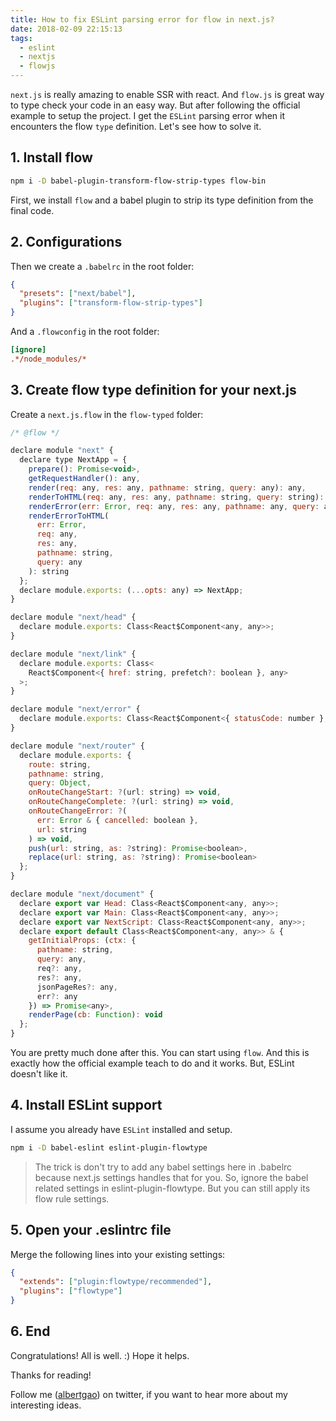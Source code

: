```yaml
---
title: How to fix ESLint parsing error for flow in next.js?
date: 2018-02-09 22:15:13
tags:
  - eslint
  - nextjs
  - flowjs
---
```


`next.js` is really amazing to enable SSR with react. And `flow.js` is great way to type check your code in an easy way. But after following the official example to setup the project. I get the `ESLint` parsing error when it encounters the flow `type` definition. Let's see how to solve it.

<!--more-->

## 1. Install flow

```bash
npm i -D babel-plugin-transform-flow-strip-types flow-bin
```

First, we install `flow` and a babel plugin to strip its type definition from the final code.

## 2. Configurations

Then we create a `.babelrc` in the root folder:

```json
{
  "presets": ["next/babel"],
  "plugins": ["transform-flow-strip-types"]
}
```

And a `.flowconfig` in the root folder:

```ini
[ignore]
.*/node_modules/*
```

## 3. Create flow type definition for your next.js

Create a `next.js.flow` in the `flow-typed` folder:

```javascript
/* @flow */

declare module "next" {
  declare type NextApp = {
    prepare(): Promise<void>,
    getRequestHandler(): any,
    render(req: any, res: any, pathname: string, query: any): any,
    renderToHTML(req: any, res: any, pathname: string, query: string): string,
    renderError(err: Error, req: any, res: any, pathname: any, query: any): any,
    renderErrorToHTML(
      err: Error,
      req: any,
      res: any,
      pathname: string,
      query: any
    ): string
  };
  declare module.exports: (...opts: any) => NextApp;
}

declare module "next/head" {
  declare module.exports: Class<React$Component<any, any>>;
}

declare module "next/link" {
  declare module.exports: Class<
    React$Component<{ href: string, prefetch?: boolean }, any>
  >;
}

declare module "next/error" {
  declare module.exports: Class<React$Component<{ statusCode: number }, any>>;
}

declare module "next/router" {
  declare module.exports: {
    route: string,
    pathname: string,
    query: Object,
    onRouteChangeStart: ?(url: string) => void,
    onRouteChangeComplete: ?(url: string) => void,
    onRouteChangeError: ?(
      err: Error & { cancelled: boolean },
      url: string
    ) => void,
    push(url: string, as: ?string): Promise<boolean>,
    replace(url: string, as: ?string): Promise<boolean>
  };
}

declare module "next/document" {
  declare export var Head: Class<React$Component<any, any>>;
  declare export var Main: Class<React$Component<any, any>>;
  declare export var NextScript: Class<React$Component<any, any>>;
  declare export default Class<React$Component<any, any>> & {
    getInitialProps: (ctx: {
      pathname: string,
      query: any,
      req?: any,
      res?: any,
      jsonPageRes?: any,
      err?: any
    }) => Promise<any>,
    renderPage(cb: Function): void
  };
}
```

You are pretty much done after this. You can start using `flow`. And this is exactly how the official example teach to do and it works. But, ESLint doesn't like it.

## 4. Install ESLint support

I assume you already have `ESLint` installed and setup.

```bash
npm i -D babel-eslint eslint-plugin-flowtype
```

> The trick is don't try to add any babel settings here in .babelrc because next.js settings handles that for you. So, ignore the babel related settings in eslint-plugin-flowtype. But you can still apply its flow rule settings.

## 5. Open your .eslintrc file

Merge the following lines into your existing settings:

```json
{
  "extends": ["plugin:flowtype/recommended"],
  "plugins": ["flowtype"]
}
```

## 6. End

Congratulations! All is well. :) Hope it helps.

Thanks for reading!

Follow me (<a href='https://twitter.com/albertgao' target="_blank" rel="noopener noreferrer">albertgao</a>) on twitter, if you want to hear more about my interesting ideas.
